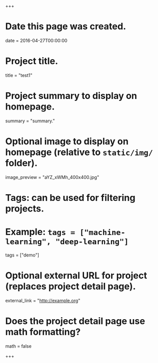 +++
# Date this page was created.
date = 2016-04-27T00:00:00

# Project title.
title = "test1"

# Project summary to display on homepage.
summary = "summary."

# Optional image to display on homepage (relative to `static/img/` folder).
image_preview = "aYZ_xWMh_400x400.jpg"

# Tags: can be used for filtering projects.
# Example: `tags = ["machine-learning", "deep-learning"]`
tags = ["demo"]

# Optional external URL for project (replaces project detail page).
external_link = "http://example.org"

# Does the project detail page use math formatting?
math = false

+++